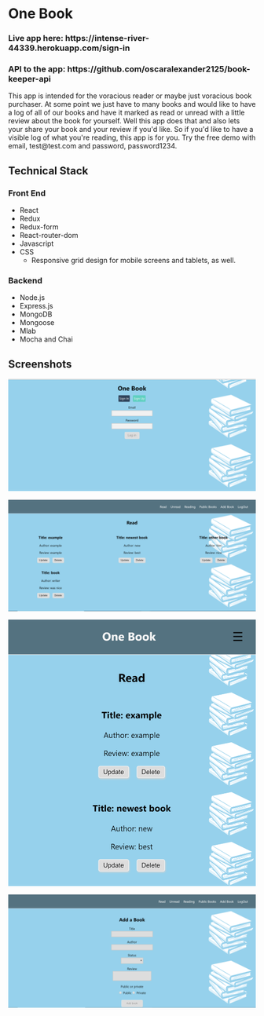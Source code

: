 <h1>One Book</h2>
<h3> Live app here: https://intense-river-44339.herokuapp.com/sign-in </h3>
<h3>API to the app: https://github.com/oscaralexander2125/book-keeper-api</h3>

<p> This app is intended for the voracious reader or maybe just voracious book purchaser.
  At some point we just have to many books and would like to have a log of all of our books and have 
  it marked as read or unread with a little review about the book for yourself. Well this app does that and
  also lets your share your book and your review if you'd like. So if you'd like to have a visible
  log of what you're reading, this app is for you.
  Try the free demo with email, test@test.com and password, password1234.
  </p>
  
  <h2>Technical Stack</h2>
  <h3>Front End</h3>
  <ul>
  <li>React</li>
  <li>Redux</li>
  <li>Redux-form</li>
  <li>React-router-dom</li>
  <li>Javascript</li>
  <li>CSS
  <ul><li>Responsive grid design for mobile screens and tablets, as well.</li></ul>
  </li>
  </ul>
  <h3>Backend</h3>
  <ul>
  <li>Node.js</li>
  <li>Express.js</li>
  <li>MongoDB</li>
  <li>Mongoose</li>
  <li>Mlab</li>
  <li>Mocha and Chai</li>
  </ul>

  <h2>Screenshots</h2>
  
  ![](screenshots/login.png)

  ![](screenshots/view.png)

  ![](screenshots/mobile.png)
  
  ![](screenshots/add.png)